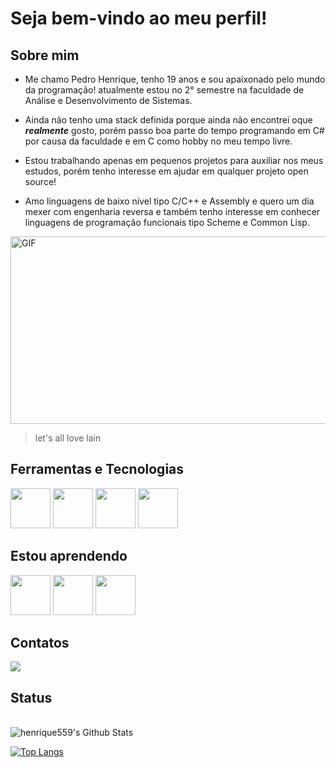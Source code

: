 # Seja bem-vindo ao meu perfil!



## Sobre mim

- Me chamo Pedro Henrique, tenho 19 anos e sou apaixonado pelo mundo da programação! atualmente estou no 2° semestre na faculdade de Análise e Desenvolvimento de Sistemas.

- Ainda não tenho uma stack definida porque ainda não encontrei oque ***realmente*** gosto, porém passo boa parte do tempo programando em C# por causa da faculdade e em C como hobby no meu tempo livre.

- Estou trabalhando apenas em pequenos projetos para auxiliar nos meus estudos, porém tenho interesse em ajudar em qualquer projeto open source!

- Amo linguagens de baixo nível tipo C/C++ e Assembly e quero um dia mexer com engenharia reversa e também tenho interesse em conhecer linguagens de programação funcionais tipo Scheme e Common Lisp.

<img align="center" alt="GIF" src="https://steamuserimages-a.akamaihd.net/ugc/879748616164108107/8F44EE6DAFB4F4E2469AA4947059A09E1A78E93C/?imw=5000&imh=5000&ima=fit&impolicy=Letterbox&imcolor=%23000000&letterbox=false" width="600" height="300"/>
 
> let's all love lain


## Ferramentas e Tecnologias

<img src="https://cdn.jsdelivr.net/gh/devicons/devicon@latest/icons/c/c-original.svg" width="64" height="64" /> <img src="https://cdn.jsdelivr.net/gh/devicons/devicon@latest/icons/linux/linux-original.svg" width="64" height="64" /> <img src="https://cdn.jsdelivr.net/gh/devicons/devicon@latest/icons/vim/vim-original.svg" width="64" height="64" /> <img src="https://cdn.jsdelivr.net/gh/devicons/devicon@latest/icons/git/git-original.svg" width="64" height="64" /> 

## Estou aprendendo

<img src="https://cdn.jsdelivr.net/gh/devicons/devicon@latest/icons/bash/bash-original.svg" width="64" height="64" /> <img src="https://cdn.jsdelivr.net/gh/devicons/devicon@latest/icons/python/python-original.svg" width="64" height="64" /> <img src="https://cdn.jsdelivr.net/gh/devicons/devicon@latest/icons/csharp/csharp-original.svg" width="64" height="64" /> 

## Contatos

<div>
<a href="https://www.linkedin.com/in/pedro-henrique-426719294/" target="_blank"><img loading="lazy" src="https://img.shields.io/badge/-LinkedIn-%230077B5?style=for-the-badge&logo=linkedin&logoColor=white" target="_blank"></a>   
</div>

## Status
<br>
<img align="center" src="https://github-readme-stats.vercel.app/api?username=henrique559&include_all_commits=true&count_private=true&show_icons=true&line_height=20&title_color=7A7ADB&icon_color=2234AE&text_color=D3D3D3&bg_color=0,000000,130F40" alt="henrique559's Github Stats">
</br>

[![Top Langs](https://github-readme-stats.vercel.app/api/top-langs/?username=henrique559&layout=compact&text_color=daf7dc&bg_color=151515)](https://github.com/henrique559/github-readme-stats)


